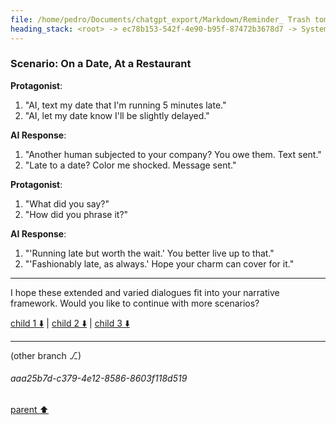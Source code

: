 ```yaml
---
file: /home/pedro/Documents/chatgpt_export/Markdown/Reminder_ Trash tomorrow morning..md
heading_stack: <root> -> ec78b153-542f-4e90-b95f-87472b3678d7 -> System -> d8d6c98d-4bf7-4a0b-a138-e7cb1fcbd335 -> System -> aaa24cce-d4b5-4c55-874e-abd3d6348e2e -> User -> 3993d3bb-db35-4442-b6ca-f26ee621e7a6 -> Assistant -> aaa2546a-9449-4c92-b0ac-aaadb1b356aa -> User -> 77dc65d3-6f08-4b19-8ce3-2c25470a598f -> Assistant -> aaa2f891-0f6c-4f95-816d-3bd8acab35f6 -> User -> 1e8c3998-81f2-44cd-893f-f35f6df8dca9 -> Assistant -> aaa2e229-8bf5-4b00-a481-2143c77b8438 -> User -> 3d82ebf0-76ea-4dba-94b0-090179b9104e -> Assistant -> aaa2530f-6fd2-4950-b548-0c25e88cd299 -> User -> cb15b9f3-d220-43e8-a7ae-c2430a59765e -> Assistant -> aaa27ee0-d599-4dcf-8856-5045c34f125a -> User -> 2ab76511-4a81-4e53-ba4f-855f781a47d9 -> Assistant -> aaa26ff8-7910-46fd-aa59-f961df66efcd -> User -> 7527ad31-1735-4c79-9d93-a7b89dce2e47 -> Assistant -> aaa26184-efb1-4b9d-9335-5a1ece9f9096 -> User -> 518f6314-1921-4ac6-a34b-5275f9456d48 -> Assistant -> aaa27b2e-c306-47f9-8bed-a36aed7fae42 -> User -> d276c638-2b74-40cf-a16f-93fb1bbf2973 -> Assistant -> Scenario: In a Car, Driving to a Job Interview -> Scenario: At Home, Planning a Surprise Party -> Scenario: In a Library, Working on a Research Paper -> Scenario: At the Gym, Setting Up a Workout Routine -> Scenario: On a Date, At a Restaurant -> Scenario: At a Tech Conference, Networking -> Scenario: At Home, Learning to Play a Musical Instrument -> Scenario: Cooking for a Date at Home -> aaa246af-cec9-4d6b-b3e8-a6e06d5960ba -> User -> f79823f4-7f30-46c4-bb03-e2be52fc76d3 -> Assistant -> Scenario: In a Car, Driving to a Job Interview -> Scenario: At Home, Planning a Surprise Party -> Scenario: In a Library, Working on a Research Paper -> Scenario: At the Gym, Setting Up a Workout Routine -> Scenario: On a Date, At a Restaurant -> Scenario: At a Tech Conference, Networking -> Scenario: At Home, Learning to Play a Musical Instrument -> Scenario: Cooking for a Date at Home -> aaa2621f-94ff-4ce7-83c4-7412a91ad53e -> User -> 2ed77fb1-ab5b-49a1-8d71-31d2e3a57b90 -> Assistant -> Scenario: In a Car, Driving to a Job Interview -> Scenario: At Home, Planning a Surprise Party -> Scenario: In a Library, Working on a Research Paper -> Scenario: At the Gym, Setting Up a Workout Routine -> Scenario: On a Date, At a Restaurant
---
```

### Scenario: On a Date, At a Restaurant

**Protagonist**: 
1. "AI, text my date that I'm running 5 minutes late."
2. "AI, let my date know I'll be slightly delayed."

**AI Response**: 
1. "Another human subjected to your company? You owe them. Text sent."
2. "Late to a date? Color me shocked. Message sent."

**Protagonist**: 
1. "What did you say?"
2. "How did you phrase it?"

**AI Response**: 
1. "'Running late but worth the wait.' You better live up to that."
2. "'Fashionably late, as always.' Hope your charm can cover for it."

---

I hope these extended and varied dialogues fit into your narrative framework. Would you like to continue with more scenarios?

[child 1 ⬇️](#aaa25b7d-c379-4e12-8586-8603f118d519) | [child 2 ⬇️](#aaa2dc77-b495-4ea9-a798-524d8c190689) | [child 3 ⬇️](#aaa239fd-4036-45cc-b61f-be19e7a1d194)

---

(other branch ⎇)
###### aaa25b7d-c379-4e12-8586-8603f118d519
[parent ⬆️](#2ed77fb1-ab5b-49a1-8d71-31d2e3a57b90)
